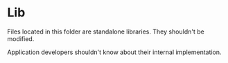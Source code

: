 # Lib

Files located in this folder are standalone libraries. They shouldn't be modified.

Application developers shouldn't know about their internal implementation.
